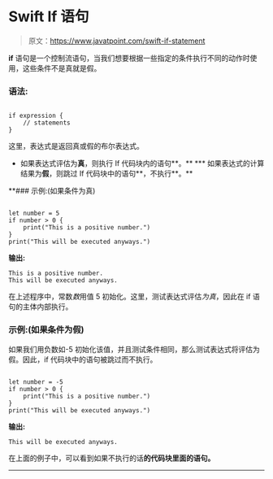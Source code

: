 # Swift If 语句

> 原文：<https://www.javatpoint.com/swift-if-statement>

**if** 语句是一个控制流语句，当我们想要根据一些指定的条件执行不同的动作时使用，这些条件不是真就是假。

### 语法:

```

if expression {
	// statements
}

```

这里，表达式是返回真或假的布尔表达式。

*   如果表达式评估为**真**，则执行 If 代码块内的语句**。**
***   如果表达式的计算结果为**假**，则跳过 If 代码块中的语句**，不执行**。**

 **### 示例:(如果条件为真)

```

let number = 5
if number > 0 {
	print("This is a positive number.")
}
print("This will be executed anyways.")

```

**输出:**

```
This is a positive number.
This will be executed anyways.

```

在上述程序中，常数*数*用值 5 初始化。这里，测试表达式评估*为真*，因此在 if 语句的主体内部执行。

### 示例:(如果条件为假)

如果我们用负数如-5 初始化该值，并且测试条件相同，那么测试表达式将评估为假。因此，if 代码块中的语句被跳过而不执行。

```

let number = -5
if number > 0 {
	print("This is a positive number.")
}
print("This will be executed anyways.")

```

**输出:**

```
This will be executed anyways.

```

在上面的例子中，可以看到如果不执行的话**的代码块里面的语句。**

* * ***